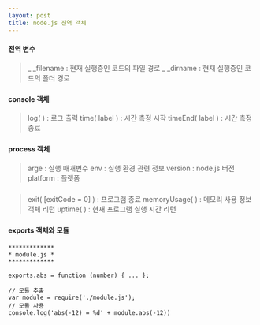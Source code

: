 ```yaml
---
layout: post
title: node.js 전역 객체
---
```


#### **전역 변수**
> _ _filename : 현재 실행중인 코드의 파일 경로
> _ _dirname : 현재 실행중인 코드의 폴더 경로
### 

#### **console 객체**
> log( ) : 로그 출력
> time( label ) : 시간 측정 시작
> timeEnd( label ) : 시간 측정 종료
### 

#### **process 객체**
> arge : 실행 매개변수
> env : 실행 환경 관련 정보
> version : node.js 버전
> platform : 플랫폼
##### 
> exit( [exitCode = 0] ) : 프로그램 종료
> memoryUsage( ) : 메모리 사용 정보 객체 리턴
> uptime( ) : 현재 프로그램 실행 시간 리턴
### 

#### **exports 객체와 모듈**
``` 
*************
* module.js *
*************

exports.abs = function (number) { ... };
``` 
```
// 모듈 추출
var module = require('./module.js');
// 모듈 사용
console.log('abs(-12) = %d' + module.abs(-12))
```